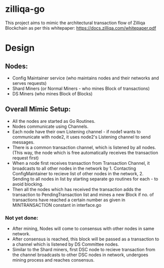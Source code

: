 # zilliqa-go
This project aims to mimic the architectural transaction flow of Zilliqa Blockchain as per this whitepaper: https://docs.zilliqa.com/whitepaper.pdf

# Design
## Nodes: 
- Config Maintainer service (who maintains nodes and their networks and serves requests)
- Shard Miners (or Normal Miners - who mines Block of transactions)
- DS Miners (who mines Block of Blocks)

## Overall Mimic Setup:
- All the nodes are started as Go Routines.
- Nodes communicate using Channels. 
- Each node have their own Listening channel - if node1 wants to communicate with node2, it uses node2's Listening channel to send messages.
- There is a common transaction channel, which is listened by all nodes. (This way, the node which is free automatically receives the transaction request first)
- When a node first receives transaction from Transaction Channel, it broadcasts to all other nodes in the network by 1. Contacting ConfigMaintainer to recieve list of other nodes in the network, 2. Sending to all nodes in list by starting separate go routines for each - to avoid blocking.
- Then all the nodes which has received the transaction adds the transaction to PendingTransaction list and mines a new Block if no. of transactions have reached a certain number as given in MINTRANSACTION constant in interface.go

### Not yet done:
- After mining, Nodes will come to consensus with other nodes in same network.
- After consensus is reached, this block will be passed as a transaction to a channel which is listened by DS Committee nodes. 
- Similar to the Shard miners, first DSC node to recieve transaction from the channel broadcasts to other DSC nodes in network, undergoes mining process and reaches consensus.

